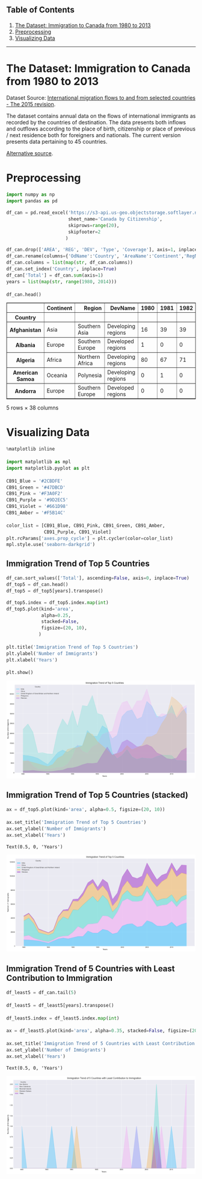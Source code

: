## Table of Contents

<div class="alert alert-block alert-info" style="margin-top: 20px">

1. [The Dataset: Immigration to Canada from 1980 to 2013](#0)<br>
2. [Preprocessing](#1)<br>
3. [Visualizing Data](#2) <br>
</div>
<hr>

# The Dataset: Immigration to Canada from 1980 to 2013 <a id="0"></a>

Dataset Source: [International migration flows to and from selected countries - The 2015 revision](http://www.un.org/en/development/desa/population/migration/data/empirical2/migrationflows.shtml).

The dataset contains annual data on the flows of international immigrants as recorded by the countries of destination. The data presents both inflows and outflows according to the place of birth, citizenship or place of previous / next residence both for foreigners and nationals. The current version presents data pertaining to 45 countries.

[Alternative source](https://ibm.box.com/shared/static/lw190pt9zpy5bd1ptyg2aw15awomz9pu.xlsx).

# Preprocessing <a id="1"></a>


```python
import numpy as np
import pandas as pd
```


```python
df_can = pd.read_excel('https://s3-api.us-geo.objectstorage.softlayer.net/cf-courses-data/CognitiveClass/DV0101EN/labs/Data_Files/Canada.xlsx',
                       sheet_name='Canada by Citizenship',
                       skiprows=range(20),
                       skipfooter=2
                      )
```


```python
df_can.drop(['AREA', 'REG', 'DEV', 'Type', 'Coverage'], axis=1, inplace=True)
df_can.rename(columns={'OdName':'Country', 'AreaName':'Continent','RegName':'Region'}, inplace=True)
df_can.columns = list(map(str, df_can.columns))
df_can.set_index('Country', inplace=True)
df_can['Total'] = df_can.sum(axis=1)
years = list(map(str, range(1980, 2014)))

df_can.head()
```




<div>


<table border="1" class="dataframe">
  <thead>
    <tr style="text-align: right;">
      <th></th>
      <th>Continent</th>
      <th>Region</th>
      <th>DevName</th>
      <th>1980</th>
      <th>1981</th>
      <th>1982</th>
      <th>1983</th>
      <th>1984</th>
      <th>1985</th>
      <th>1986</th>
      <th>...</th>
      <th>2005</th>
      <th>2006</th>
      <th>2007</th>
      <th>2008</th>
      <th>2009</th>
      <th>2010</th>
      <th>2011</th>
      <th>2012</th>
      <th>2013</th>
      <th>Total</th>
    </tr>
    <tr>
      <th>Country</th>
      <th></th>
      <th></th>
      <th></th>
      <th></th>
      <th></th>
      <th></th>
      <th></th>
      <th></th>
      <th></th>
      <th></th>
      <th></th>
      <th></th>
      <th></th>
      <th></th>
      <th></th>
      <th></th>
      <th></th>
      <th></th>
      <th></th>
      <th></th>
      <th></th>
    </tr>
  </thead>
  <tbody>
    <tr>
      <th>Afghanistan</th>
      <td>Asia</td>
      <td>Southern Asia</td>
      <td>Developing regions</td>
      <td>16</td>
      <td>39</td>
      <td>39</td>
      <td>47</td>
      <td>71</td>
      <td>340</td>
      <td>496</td>
      <td>...</td>
      <td>3436</td>
      <td>3009</td>
      <td>2652</td>
      <td>2111</td>
      <td>1746</td>
      <td>1758</td>
      <td>2203</td>
      <td>2635</td>
      <td>2004</td>
      <td>58639</td>
    </tr>
    <tr>
      <th>Albania</th>
      <td>Europe</td>
      <td>Southern Europe</td>
      <td>Developed regions</td>
      <td>1</td>
      <td>0</td>
      <td>0</td>
      <td>0</td>
      <td>0</td>
      <td>0</td>
      <td>1</td>
      <td>...</td>
      <td>1223</td>
      <td>856</td>
      <td>702</td>
      <td>560</td>
      <td>716</td>
      <td>561</td>
      <td>539</td>
      <td>620</td>
      <td>603</td>
      <td>15699</td>
    </tr>
    <tr>
      <th>Algeria</th>
      <td>Africa</td>
      <td>Northern Africa</td>
      <td>Developing regions</td>
      <td>80</td>
      <td>67</td>
      <td>71</td>
      <td>69</td>
      <td>63</td>
      <td>44</td>
      <td>69</td>
      <td>...</td>
      <td>3626</td>
      <td>4807</td>
      <td>3623</td>
      <td>4005</td>
      <td>5393</td>
      <td>4752</td>
      <td>4325</td>
      <td>3774</td>
      <td>4331</td>
      <td>69439</td>
    </tr>
    <tr>
      <th>American Samoa</th>
      <td>Oceania</td>
      <td>Polynesia</td>
      <td>Developing regions</td>
      <td>0</td>
      <td>1</td>
      <td>0</td>
      <td>0</td>
      <td>0</td>
      <td>0</td>
      <td>0</td>
      <td>...</td>
      <td>0</td>
      <td>1</td>
      <td>0</td>
      <td>0</td>
      <td>0</td>
      <td>0</td>
      <td>0</td>
      <td>0</td>
      <td>0</td>
      <td>6</td>
    </tr>
    <tr>
      <th>Andorra</th>
      <td>Europe</td>
      <td>Southern Europe</td>
      <td>Developed regions</td>
      <td>0</td>
      <td>0</td>
      <td>0</td>
      <td>0</td>
      <td>0</td>
      <td>0</td>
      <td>2</td>
      <td>...</td>
      <td>0</td>
      <td>1</td>
      <td>1</td>
      <td>0</td>
      <td>0</td>
      <td>0</td>
      <td>0</td>
      <td>1</td>
      <td>1</td>
      <td>15</td>
    </tr>
  </tbody>
</table>
<p>5 rows × 38 columns</p>
</div>



# Visualizing Data <a id="2"></a>


```python
%matplotlib inline 

import matplotlib as mpl
import matplotlib.pyplot as plt

CB91_Blue = '#2CBDFE'
CB91_Green = '#47DBCD'
CB91_Pink = '#F3A0F2'
CB91_Purple = '#9D2EC5'
CB91_Violet = '#661D98'
CB91_Amber = '#F5B14C'

color_list = [CB91_Blue, CB91_Pink, CB91_Green, CB91_Amber,
              CB91_Purple, CB91_Violet]
plt.rcParams['axes.prop_cycle'] = plt.cycler(color=color_list)
mpl.style.use('seaborn-darkgrid')
```

## Immigration Trend of Top 5 Countries


```python
df_can.sort_values(['Total'], ascending=False, axis=0, inplace=True)
df_top5 = df_can.head()
df_top5 = df_top5[years].transpose() 
```


```python
df_top5.index = df_top5.index.map(int)
df_top5.plot(kind='area', 
             alpha=0.25,
             stacked=False,
             figsize=(20, 10),
            )

plt.title('Immigration Trend of Top 5 Countries')
plt.ylabel('Number of Immigrants')
plt.xlabel('Years')

plt.show()
```


    
![png](Area%20Plots_files/Area%20Plots_10_0.png)
    


## Immigration Trend of Top 5 Countries (stacked)


```python
ax = df_top5.plot(kind='area', alpha=0.5, figsize=(20, 10))

ax.set_title('Immigration Trend of Top 5 Countries')
ax.set_ylabel('Number of Immigrants')
ax.set_xlabel('Years')
```




    Text(0.5, 0, 'Years')




    
![png](Area%20Plots_files/Area%20Plots_12_1.png)
    


## Immigration Trend of 5 Countries with Least Contribution to Immigration


```python
df_least5 = df_can.tail(5)

df_least5 = df_least5[years].transpose()

df_least5.index = df_least5.index.map(int)

ax = df_least5.plot(kind='area', alpha=0.35, stacked=False, figsize=(20, 10))

ax.set_title('Immigration Trend of 5 Countries with Least Contribution to Immigration')
ax.set_ylabel('Number of Immigrants')
ax.set_xlabel('Years')
```




    Text(0.5, 0, 'Years')




    
![png](Area%20Plots_files/Area%20Plots_14_1.png)
    



```python

```
